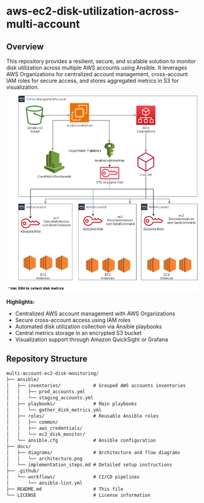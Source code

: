 # aws-ec2-disk-utilization-across-multi-account




## Overview

This repository provides a resilient, secure, and scalable solution to monitor disk utilization across multiple AWS accounts using Ansible. It leverages AWS Organizations for centralized account management, cross-account IAM roles for secure access, and stores aggregated metrics in S3 for visualization.

![docs\diagrams\cross-account-ec2-monitoring.drawio.png](docs\diagrams\cross-account-ec2-monitoring.drawio.png)

**Highlights:**
- Centralized AWS account management with AWS Organizations
- Secure cross-account access using IAM roles
- Automated disk utilization collection via Ansible playbooks
- Central metrics storage in an encrypted S3 bucket
- Visualization support through Amazon QuickSight or Grafana

## Repository Structure

```plaintext
multi-account-ec2-disk-monitoring/
├── ansible/
│   ├── inventories/            # Grouped AWS accounts inventories
│   │   ├── prod_accounts.yml
│   │   └── staging_accounts.yml
│   ├── playbooks/              # Main playbooks
│   │   └── gather_disk_metrics.yml
│   ├── roles/                  # Reusable Ansible roles
│   │   ├── common/
│   │   ├── aws_credentials/
│   │   └── ec2_disk_monitor/
│   └── ansible.cfg             # Ansible configuration
├── docs/
│   ├── diagrams/               # Architecture and flow diagrams
│   │   └── architecture.png
│   └── implementation_steps.md # Detailed setup instructions
├── .github/
│   └── workflows/              # CI/CD pipelines
│       └── ansible-lint.yml
├── README.md                   # This file
└── LICENSE                     # License information
```
